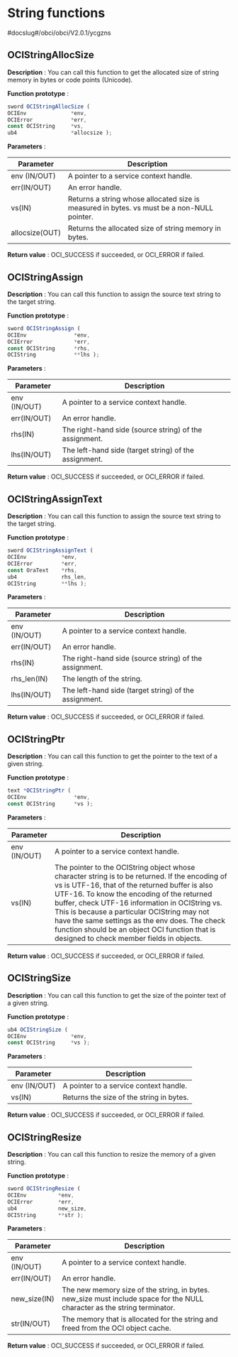 String functions
=====================================

#docslug#/obci/obci/V2.0.1/ycgzns

OCIStringAllocSize
---------------------------

**Description** : You can call this function to get the allocated size of string memory in bytes or code points (Unicode).

**Function prototype** :

```javascript
sword OCIStringAllocSize ( 
OCIEnv              *env,
OCIError            *err,
const OCIString     *vs,
ub4                 *allocsize );
```

**Parameters** :

|   Parameter    |                                        Description                                         |
|----------------|--------------------------------------------------------------------------------------------|
| env (IN/OUT)   | A pointer to a service context handle.                                                     |
| err(IN/OUT)    | An error handle.                                                                           |
| vs(IN)         | Returns a string whose allocated size is measured in bytes. vs must be a non-NULL pointer. |
| allocsize(OUT) | Returns the allocated size of string memory in bytes.                                      |

**Return value** : OCI_SUCCESS if succeeded, or OCI_ERROR if failed.

OCIStringAssign
------------------------

**Description** : You can call this function to assign the source text string to the target string.

**Function prototype** :

```javascript
sword OCIStringAssign ( 
OCIEnv               *env,
OCIError             *err,
const OCIString      *rhs,
OCIString            **lhs );
```

**Parameters** :

| **Parameter** |                    **Description**                     |
|---------------|--------------------------------------------------------|
| env (IN/OUT)  | A pointer to a service context handle.                 |
| err(IN/OUT)   | An error handle.                                       |
| rhs(IN)       | The right-hand side (source string) of the assignment. |
| lhs(IN/OUT)   | The left-hand side (target string) of the assignment.  |

**Return value** : OCI_SUCCESS if succeeded, or OCI_ERROR if failed.

OCIStringAssignText
----------------------------

**Description** : You can call this function to assign the source text string to the target string.

**Function prototype** :

```javascript
sword OCIStringAssignText ( 
OCIEnv           *env,
OCIError         *err,
const OraText    *rhs,
ub4              rhs_len,
OCIString        **lhs );
```

**Parameters** :

| **Parameter** |                    **Description**                     |
|---------------|--------------------------------------------------------|
| env (IN/OUT)  | A pointer to a service context handle.                 |
| err(IN/OUT)   | An error handle.                                       |
| rhs(IN)       | The right-hand side (source string) of the assignment. |
| rhs_len(IN)   | The length of the string.                              |
| lhs(IN/OUT)   | The left-hand side (target string) of the assignment.  |

**Return value** : OCI_SUCCESS if succeeded, or OCI_ERROR if failed.

OCIStringPtr
---------------------

**Description** : You can call this function to get the pointer to the text of a given string.

**Function prototype** :

```javascript
text *OCIStringPtr ( 
OCIEnv               *env,
const OCIString      *vs );
```

**Parameters** :

| **Parameter** |                                                                                                                                                                                                                 **Description**                                                                                                                                                                                                                  |
|---------------|--------------------------------------------------------------------------------------------------------------------------------------------------------------------------------------------------------------------------------------------------------------------------------------------------------------------------------------------------------------------------------------------------------------------------------------------------|
| env (IN/OUT)  | A pointer to a service context handle.                                                                                                                                                                                                                                                                                                                                                                                                           |
| vs(IN)        | The pointer to the OCIString object whose character string is to be returned. If the encoding of vs is UTF-16, that of the returned buffer is also UTF-16. To know the encoding of the returned buffer, check UTF-16 information in OCIString vs. This is because a particular OCIString may not have the same settings as the env does. The check function should be an object OCI function that is designed to check member fields in objects. |

**Return value** : OCI_SUCCESS if succeeded, or OCI_ERROR if failed.

OCIStringSize
----------------------

**Description** : You can call this function to get the size of the pointer text of a given string.

**Function prototype** :

```javascript
ub4 OCIStringSize ( 
OCIEnv              *env,
const OCIString     *vs );
```

**Parameters** :

| **Parameter** |             **Description**              |
|---------------|------------------------------------------|
| env (IN/OUT)  | A pointer to a service context handle.   |
| vs(IN)        | Returns the size of the string in bytes. |

**Return value** : OCI_SUCCESS if succeeded, or OCI_ERROR if failed.

OCIStringResize
------------------------

**Description** : You can call this function to resize the memory of a given string.

**Function prototype** :

```javascript
sword OCIStringResize ( 
OCIEnv          *env,
OCIError        *err,
ub4             new_size,
OCIString       **str );
```

**Parameters** :

| **Parameter** |                                                      **Description**                                                      |
|---------------|---------------------------------------------------------------------------------------------------------------------------|
| env (IN/OUT)  | A pointer to a service context handle.                                                                                    |
| err(IN/OUT)   | An error handle.                                                                                                          |
| new_size(IN)  | The new memory size of the string, in bytes. new_size must include space for the NULL character as the string terminator. |
| str(IN/OUT)   | The memory that is allocated for the string and freed from the OCI object cache.                                          |

**Return value** : OCI_SUCCESS if succeeded, or OCI_ERROR if failed.
